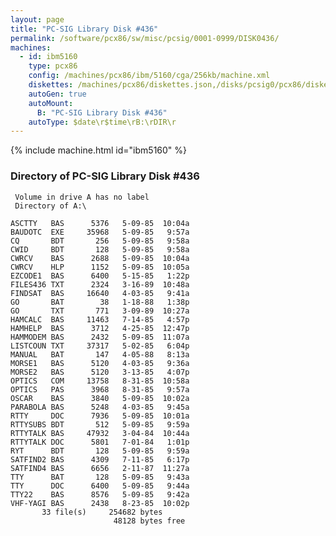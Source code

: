 ```yaml
---
layout: page
title: "PC-SIG Library Disk #436"
permalink: /software/pcx86/sw/misc/pcsig/0001-0999/DISK0436/
machines:
  - id: ibm5160
    type: pcx86
    config: /machines/pcx86/ibm/5160/cga/256kb/machine.xml
    diskettes: /machines/pcx86/diskettes.json,/disks/pcsig0/pcx86/diskettes.json
    autoGen: true
    autoMount:
      B: "PC-SIG Library Disk #436"
    autoType: $date\r$time\rB:\rDIR\r
---
```


{% include machine.html id="ibm5160" %}

### Directory of PC-SIG Library Disk #436

     Volume in drive A has no label
     Directory of A:\

    ASCTTY   BAS      5376   5-09-85  10:04a
    BAUDOTC  EXE     35968   5-09-85   9:57a
    CQ       BDT       256   5-09-85   9:58a
    CWID     BDT       128   5-09-85   9:58a
    CWRCV    BAS      2688   5-09-85  10:04a
    CWRCV    HLP      1152   5-09-85  10:05a
    EZCODE1  BAS      6400   5-15-85   1:22p
    FILES436 TXT      2324   3-16-89  10:48a
    FINDSAT  BAS     16640   4-03-85   9:41a
    GO       BAT        38   1-18-88   1:38p
    GO       TXT       771   3-09-89  10:27a
    HAMCALC  BAS     11463   7-14-85   4:57p
    HAMHELP  BAS      3712   4-25-85  12:47p
    HAMMODEM BAS      2432   5-09-85  11:07a
    LISTCOUN TXT     37317   5-02-85   6:04p
    MANUAL   BAT       147   4-05-88   8:13a
    MORSE1   BAS      5120   4-03-85   9:36a
    MORSE2   BAS      5120   3-13-85   4:07p
    OPTICS   COM     13758   8-31-85  10:58a
    OPTICS   PAS      3968   8-31-85   9:57a
    OSCAR    BAS      3840   5-09-85  10:02a
    PARABOLA BAS      5248   4-03-85   9:45a
    RTTY     DOC      7936   5-09-85  10:01a
    RTTYSUBS BDT       512   5-09-85   9:59a
    RTTYTALK BAS     47932   3-04-84  10:44a
    RTTYTALK DOC      5801   7-01-84   1:01p
    RYT      BDT       128   5-09-85   9:59a
    SATFIND2 BAS      4309   7-11-85   6:17p
    SATFIND4 BAS      6656   2-11-87  11:27a
    TTY      BAT       128   5-09-85   9:43a
    TTY      DOC      6400   5-09-85   9:44a
    TTY22    BAS      8576   5-09-85   9:42a
    VHF-YAGI BAS      2438   8-23-85  10:02p
           33 file(s)     254682 bytes
                           48128 bytes free
